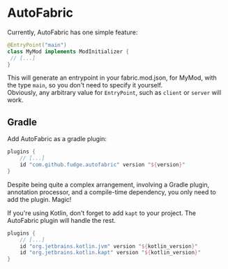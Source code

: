 # AutoFabric

Currently, AutoFabric has one simple feature:
```java
@EntryPoint("main")
class MyMod implements ModInitializer {
 // [...]
}
```

This will generate an entrypoint in your fabric.mod.json, for MyMod, with the type `main`, so you don't need to specify it yourself.  
Obviously, any arbitrary value for `EntryPoint`, such as `client` or `server` will work.

## Gradle
Add AutoFabric as a gradle plugin:
```groovy
plugins {
    // [...]
    id "com.github.fudge.autofabric" version "${version}"
}
```
Despite being quite a complex arrangement, involving a Gradle plugin, annotation processor, and a compile-time dependency, you only need to add the plugin. Magic!
 
If you're using Kotlin, don't forget to add `kapt` to your project. The AutoFabric plugin will handle the rest.
```groovy
plugins {
    // [...]
    id "org.jetbrains.kotlin.jvm" version "${kotlin_version}"
    id "org.jetbrains.kotlin.kapt" version "${kotlin_version}"
}
```